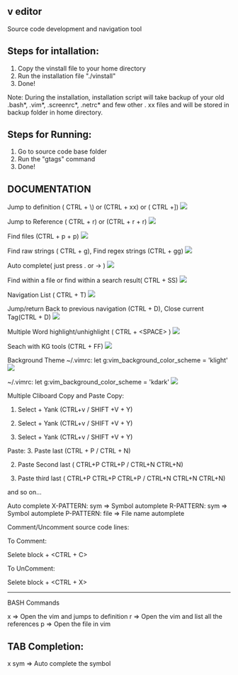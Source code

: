 v editor
---------

Source code development and navigation tool

Steps for intallation:
----------------------
1. Copy the vinstall file to your home directory
2. Run the installation file "./vinstall"
3. Done!

Note: 
  During the installation, installation script will take backup of your old .bash*, .vim*, .screenrc*, .netrc* and few other . xx files and will be stored in backup folder in home directory.

Steps for Running:
----------------------
1. Go to source code base folder 
2. Run the "gtags" command
3. Done!
  
## DOCUMENTATION
Jump to definition ( CTRL + \\) or (CTRL + xx) or ( CTRL +])
![](https://github.com/kalmuthu/v-editor/blob/master/docs/definition.png)


Jump to Reference ( CTRL + r) or (CTRL + r + r)
![](https://github.com/kalmuthu/v-editor/blob/master/docs/reference.png)



Find files (CTRL + p + p)
![](https://github.com/kalmuthu/v-editor/blob/master/docs/path.png)



Find raw strings ( CTRL + g), Find regex strings (CTRL + gg) 
![](https://github.com/kalmuthu/v-editor/blob/master/docs/grep.png)


Auto complete( just press . or -> )
![](https://github.com/kalmuthu/v-editor/blob/master/docs/autocomplete.png)


Find within a file or find within a search result( CTRL + SS)
![](https://github.com/kalmuthu/v-editor/blob/master/docs/sub-pattern.png)

Navigation List ( CTRL + T)
![](https://github.com/kalmuthu/v-editor/blob/master/docs/taglist.png)

Jump/return Back to previous navigation  (CTRL + D), Close current Tag(CTRL + D)
![](https://github.com/kalmuthu/v-editor/blob/master/docs/grep.png)

Multiple Word highlight/unhighlight ( CTRL + &lt;SPACE&gt; )
![](https://github.com/kalmuthu/veditor/blob/master/docs/highlight.png)


Seach with KG tools (CTRL + FF)
![](https://github.com/kalmuthu/veditor/blob/master/docs/kg_search.png)


Background Theme 
~/.vimrc: let g:vim_background_color_scheme  = 'klight'
![](https://github.com/kalmuthu/veditor/blob/master/docs/bg_klight.png)

~/.vimrc: let g:vim_background_color_scheme  = 'kdark'
![](https://github.com/kalmuthu/veditor/blob/master/docs/bg_kdark.png)


Multiple Cliboard Copy and Paste
Copy:
1. Select + Yank (CTRL+v / SHIFT +V +  Y)

2. Select + Yank (CTRL+v / SHIFT +V +  Y)

3. Select + Yank (CTRL+v / SHIFT +V +  Y)

Paste:
3. Paste last (CTRL + P / CTRL + N)

2. Paste Second last ( CTRL+P CTRL+P / CTRL+N CTRL+N)

1. Paste third last ( CTRL+P CTRL+P CTRL+P / CTRL+N CTRL+N CTRL+N)

  and so on...


Auto complete
X-PATTERN: sym<TAB><TAB>   => Symbol automplete
R-PATTERN: sym<TAB><TAB>   => Symbol automplete
P-PATTERN: file<TAB><TAB>   => File name  automplete


Comment/Uncomment source code lines:

To Comment:

  Selete block + &lt;CTRL + C&gt;


To UnComment:
  
  Selete block + &lt;CTRL + X&gt;

----------------------------------------------------
BASH Commands


x <symbol name>   => Open the vim and jumps to definition
r <symbol name>   => Open the vim and list all the references
p <file name>     => Open the file in vim 


TAB Completion:
--------------
x  sym<TAB><TAB>  => Auto complete the symbol
